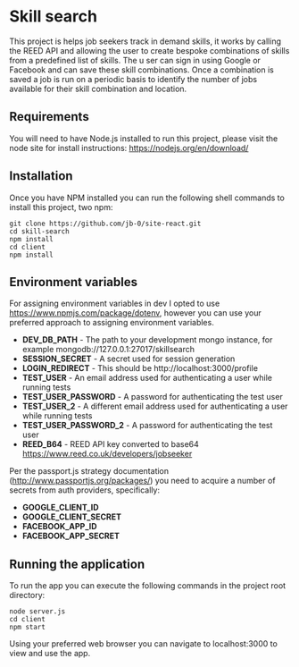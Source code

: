 # Skill search

This project is helps job seekers track in demand skills, it works by calling the REED API and
allowing the user to create bespoke combinations of skills from a predefined list of skills. The u
ser can sign in using Google or Facebook and can save these skill combinations. Once a combination 
is saved a job is run on a periodic basis to identify the number of jobs available for their skill 
combination and location.

## Requirements
You will need to have Node.js installed to run this project, please visit the node site for install
instructions: https://nodejs.org/en/download/

## Installation
Once you have NPM installed you can run the following shell commands to install this project, two
npm:
```
git clone https://github.com/jb-0/site-react.git
cd skill-search
npm install
cd client
npm install
```

## Environment variables
For assigning environment variables in dev I opted to use https://www.npmjs.com/package/dotenv,
however you can use your preferred approach to assigning environment variables.
- **DEV_DB_PATH** - The path to your development mongo instance, for example 
mongodb://127.0.0.1:27017/skillsearch
- **SESSION_SECRET** - A secret used for session generation
- **LOGIN_REDIRECT** - This should be http://localhost:3000/profile
- **TEST_USER** - An email address used for authenticating a user while running tests
- **TEST_USER_PASSWORD** - A password for authenticating the test user
- **TEST_USER_2** - A different email address used for authenticating a user while running tests
- **TEST_USER_PASSWORD_2** - A password for authenticating the test user
- **REED_B64** - REED API key converted to base64 https://www.reed.co.uk/developers/jobseeker


Per the passport.js strategy documentation (http://www.passportjs.org/packages/) you need to acquire 
a number of secrets from auth providers, specifically:
- **GOOGLE_CLIENT_ID**
- **GOOGLE_CLIENT_SECRET**
- **FACEBOOK_APP_ID**
- **FACEBOOK_APP_SECRET**




## Running the application
To run the app you can execute the following commands in the project root directory:
```
node server.js
cd client
npm start

```

Using your preferred web browser you can navigate to localhost:3000 to view and use the app.